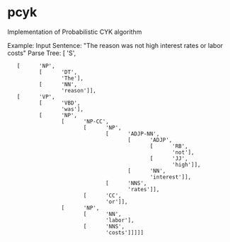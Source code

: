 # pcyk
Implementation of Probabilistic CYK algorithm

Example: 
  Input Sentence: "The reason was not high interest rates or labor costs"
  Parse Tree:
  [      'S',
  
       [      'NP',
              [      'DT',
                     'The'],
              [      'NN',
                     'reason']],
       [      'VP',
              [      'VBD',
                     'was'],
              [      'NP',
                     [      'NP-CC',
                            [      'NP',
                                   [      'ADJP-NN',
                                          [      'ADJP',
                                                 [      'RB',
                                                        'not'],
                                                 [      'JJ',
                                                        'high']],
                                          [      'NN',
                                                 'interest']],
                                   [      'NNS',
                                          'rates']],
                            [      'CC',
                                   'or']],
                     [      'NP',
                            [      'NN',
                                   'labor'],
                            [      'NNS',
                                   'costs']]]]]
